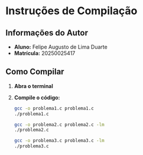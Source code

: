 # Instruções de Compilação

## Informações do Autor

* **Aluno:** Felipe Augusto de Lima Duarte
* **Matrícula:** 20250025417

## Como Compilar

1.  **Abra o terminal** 
2.  **Compile o código:**

    ```bash
    gcc -o problema1.c problema1.c 
    ./problema1.c
    ```
    ```bash
    gcc -o problema2.c problema2.c -lm
    ./problema2.c
    ```
    ```bash
    gcc -o problema3.c problema3.c -lm
    ./problema3.c
    ```